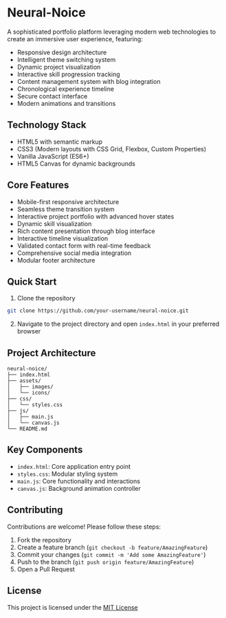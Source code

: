 # Neural-Noice

A sophisticated portfolio platform leveraging modern web technologies to create an immersive user experience, featuring:
- Responsive design architecture
- Intelligent theme switching system
- Dynamic project visualization
- Interactive skill progression tracking
- Content management system with blog integration
- Chronological experience timeline
- Secure contact interface
- Modern animations and transitions

## Technology Stack
- HTML5 with semantic markup
- CSS3 (Modern layouts with CSS Grid, Flexbox, Custom Properties)
- Vanilla JavaScript (ES6+)
- HTML5 Canvas for dynamic backgrounds

## Core Features
- Mobile-first responsive architecture
- Seamless theme transition system
- Interactive project portfolio with advanced hover states
- Dynamic skill visualization
- Rich content presentation through blog interface
- Interactive timeline visualization
- Validated contact form with real-time feedback
- Comprehensive social media integration
- Modular footer architecture

## Quick Start
1. Clone the repository

```bash
git clone https://github.com/your-username/neural-noice.git
```

2. Navigate to the project directory and open `index.html` in your preferred browser

## Project Architecture
```
neural-noice/
├── index.html
├── assets/
│   ├── images/
│   └── icons/
├── css/
│   └── styles.css
├── js/
│   ├── main.js
│   └── canvas.js
└── README.md
```

## Key Components
- `index.html`: Core application entry point
- `styles.css`: Modular styling system
- `main.js`: Core functionality and interactions
- `canvas.js`: Background animation controller

## Contributing
Contributions are welcome! Please follow these steps:
1. Fork the repository
2. Create a feature branch (`git checkout -b feature/AmazingFeature`)
3. Commit your changes (`git commit -m 'Add some AmazingFeature'`)
4. Push to the branch (`git push origin feature/AmazingFeature`)
5. Open a Pull Request

## License
This project is licensed under the [MIT License](https://choosealicense.com/licenses/mit/)